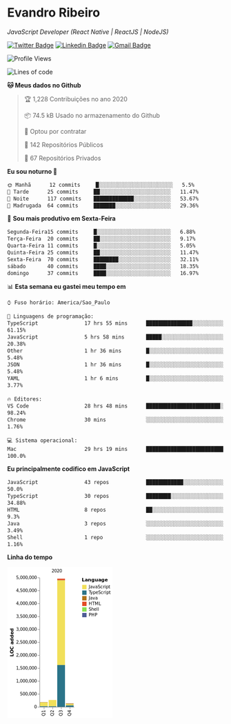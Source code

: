 # Evandro **Ribeiro**

*JavaScript Developer (React Native | ReactJS | NodeJS)*

[![Twitter Badge](https://img.shields.io/badge/-@ribeiroevandro-201B2D?style=flat-square&labelColor=201B2D&logo=twitter&logoColor=white&link=https://twitter.com/ribeiroevandro)](https://twitter.com/ribeiroevandro) 
[![Linkedin Badge](https://img.shields.io/badge/-Evandro%20Ribeiro-201B2D?style=flat-square&logo=Linkedin&logoColor=white&link=https://www.linkedin.com/in/ribeiroevandro)](https://www.linkedin.com/in/ribeiroevandro) 
[![Gmail Badge](https://img.shields.io/badge/-oi@ribeiroevandro.com.br-201B2D?style=flat-square&logo=Gmail&logoColor=white&link=mailto:oi@ribeiroevandro.com.br)](mailto:oi@ribeiroevandro.com.br)


<!--START_SECTION:waka-->
![Profile Views](http://img.shields.io/badge/Visualizac%C3%B5es%20do%20perfil-4-blue)

![Lines of code](https://img.shields.io/badge/Desde%20o%20Hello%20World%20eu%20escrevi-11.8%20million%20linhas%20de%20c%C3%B3digo-blue)

**🐱 Meus dados no Github** 

> 🏆 1,228 Contribuições no ano 2020
 > 
> 📦 74.5 kB Usado no armazenamento do Github 
 > 
> 💼 Optou por contratar
 > 
> 📜 142 Repositórios Públicos 
 > 
> 🔑 67 Repositórios Privados  

**Eu sou noturno 🦉** 

```text
🌞 Manhã      12 commits     █░░░░░░░░░░░░░░░░░░░░░░░░   5.5% 
🌆 Tarde      25 commits     ██░░░░░░░░░░░░░░░░░░░░░░░   11.47% 
🌃 Noite      117 commits    █████████████░░░░░░░░░░░░   53.67% 
🌙 Madrugada  64 commits     ███████░░░░░░░░░░░░░░░░░░   29.36%

```
📅 **Sou mais produtivo em Sexta-Feira** 

```text
Segunda-Feira15 commits     █░░░░░░░░░░░░░░░░░░░░░░░░   6.88% 
Terça-Feira  20 commits     ██░░░░░░░░░░░░░░░░░░░░░░░   9.17% 
Quarta-Feira 11 commits     █░░░░░░░░░░░░░░░░░░░░░░░░   5.05% 
Quinta-Feira 25 commits     ██░░░░░░░░░░░░░░░░░░░░░░░   11.47% 
Sexta-Feira  70 commits     ████████░░░░░░░░░░░░░░░░░   32.11% 
sábado       40 commits     ████░░░░░░░░░░░░░░░░░░░░░   18.35% 
domingo      37 commits     ████░░░░░░░░░░░░░░░░░░░░░   16.97%

```


📊 **Esta semana eu gastei meu tempo em** 

```text
⌚︎ Fuso horário: America/Sao_Paulo

💬 Linguagens de programação: 
TypeScript               17 hrs 55 mins      ███████████████░░░░░░░░░░   61.15% 
JavaScript               5 hrs 58 mins       █████░░░░░░░░░░░░░░░░░░░░   20.38% 
Other                    1 hr 36 mins        █░░░░░░░░░░░░░░░░░░░░░░░░   5.48% 
JSON                     1 hr 36 mins        █░░░░░░░░░░░░░░░░░░░░░░░░   5.48% 
YAML                     1 hr 6 mins         █░░░░░░░░░░░░░░░░░░░░░░░░   3.77%

🔥 Editores: 
VS Code                  28 hrs 48 mins      ████████████████████████░   98.24% 
Chrome                   30 mins             ░░░░░░░░░░░░░░░░░░░░░░░░░   1.76%

💻 Sistema operacional: 
Mac                      29 hrs 19 mins      █████████████████████████   100.0%

```

**Eu principalmente codifico em JavaScript** 

```text
JavaScript               43 repos            ████████████░░░░░░░░░░░░░   50.0% 
TypeScript               30 repos            ████████░░░░░░░░░░░░░░░░░   34.88% 
HTML                     8 repos             ██░░░░░░░░░░░░░░░░░░░░░░░   9.3% 
Java                     3 repos             ░░░░░░░░░░░░░░░░░░░░░░░░░   3.49% 
Shell                    1 repo              ░░░░░░░░░░░░░░░░░░░░░░░░░   1.16%

```


**Linha do tempo**

![Chart not found](https://raw.githubusercontent.com/ribeiroevandro/ribeiroevandro/master/charts/bar_graph.png) 


<!--END_SECTION:waka-->

